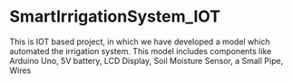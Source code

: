 # SmartIrrigationSystem_IOT
This is IOT based project, in which we have developed a model which automated the irrigation system. This model includes components like Arduino Uno, 5V battery, LCD Display, Soil Moisture Sensor, a Small Pipe, Wires
